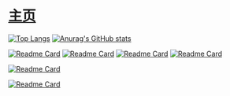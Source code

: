 # [主页](https://OnClick9927.github.io)

[![Top Langs](https://github-readme-stats.vercel.app/api/top-langs/?username=OnClick9927&layout=compact&theme=dark&show_icons=true)](https://OnClick9927.github.io)
[![Anurag's GitHub stats](https://github-readme-stats.vercel.app/api?username=OnClick9927&hide=prs&count_private=true&theme=dark&show_icons=true)](https://OnClick9927.github.io)

[![Readme Card](https://github-readme-stats.vercel.app/api/pin/?username=OnClick9927&repo=IFramework&theme=dark&show_icons=true)](https://github.com/OnClick9927/IFramework)
[![Readme Card](https://github-readme-stats.vercel.app/api/pin/?username=OnClick9927&repo=IFramework-Unity&theme=dark&show_icons=true)](https://github.com/OnClick9927/IFramework-Unity)
[![Readme Card](https://github-readme-stats.vercel.app/api/pin/?username=OnClick9927&repo=WooAsset&theme=dark&show_icons=true)](https://github.com/OnClick9927/WooAsset)
[![Readme Card](https://github-readme-stats.vercel.app/api/pin/?username=OnClick9927&repo=WooLocalization&theme=dark&show_icons=true)](https://github.com/OnClick9927/WooLocalization)


[![Readme Card](https://github-readme-stats.vercel.app/api/pin/?username=OnClick9927&repo=WooPool&theme=dark&show_icons=true)](https://github.com/OnClick9927/WooPool)


[![Readme Card](https://github-readme-stats.vercel.app/api/pin/?username=OnClick9927&repo=ActionEditor&theme=dark&show_icons=true)](https://github.com/OnClick9927/ActionEditor)

